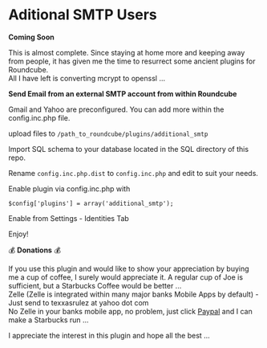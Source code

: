 # Aditional SMTP Users #

**Coming Soon**

This is almost complete. Since staying at home more and keeping away from people, it has given me the time to resurrect some ancient plugins for Roundcube.  
All I have left is converting mcrypt to openssl ...  

**Send Email from an external SMTP account from within Roundcube**  

Gmail and Yahoo are preconfigured. You can add more within the config.inc.php file.  

upload files to `/path_to_roundcube/plugins/additional_smtp`  

Import SQL schema to your database located in the SQL directory of this repo.  

Rename `config.inc.php.dist` to `config.inc.php` and edit to suit your needs.  

Enable plugin via config.inc.php with

`$config['plugins'] = array('additional_smtp');`

Enable from Settings - Identities Tab  

Enjoy!  

:moneybag: **Donations** :moneybag:  

If you use this plugin and would like to show your appreciation by buying me a cup of coffee, I surely would appreciate it. A regular cup of Joe is sufficient, but a Starbucks Coffee would be better ... \
Zelle (Zelle is integrated within many major banks Mobile Apps by default) - Just send to texxasrulez at yahoo dot com \
No Zelle in your banks mobile app, no problem, just click [Paypal](https://paypal.me/texxasrulez?locale.x=en_US) and I can make a Starbucks run ...

I appreciate the interest in this plugin and hope all the best ...
